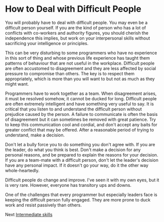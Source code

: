 # How to Deal with Difficult People
[//]: # (Version:1.0.0)
You will probably have to deal with difficult people. You may even be a difficult person yourself. If you are the kind of person who has a lot of conflicts with co-workers and authority figures, you should cherish the independence this implies, but work on your interpersonal skills without sacrificing your intelligence or principles.

This can be very disturbing to some programmers who have no experience in this sort of thing and whose previous life experience has taught them patterns of behaviour that are not useful in the workplace. Difficult people are often accustomed to disagreement and they are less affected by social pressure to compromise than others. The key is to respect them appropriately, which is more than you will want to but not as much as they might want.

Programmers have to work together as a team. When disagreement arises, it must be resolved somehow, it cannot be ducked for long. Difficult people are often extremely intelligent and have something very useful to say. It is critical that you listen to and understand the difficult person without prejudice caused by the person. A failure to communicate is often the basis of disagreement but it can sometimes be removed with great patience. Try to keep this communication cool and cordial, and don't accept any baits for greater conflict that may be offered. After a reasonable period of trying to understand, make a decision.

Don't let a bully force you to do something you don't agree with. If you are the leader, do what you think is best. Don't make a decision for any personal reasons, and be prepared to explain the reasons for your decision. If you are a team-mate with a difficult person, don't let the leader's decision have any personal impact. If it doesn't go your way, do it the other way whole-heartedly.

Difficult people do change and improve. I've seen it with my own eyes, but it is very rare. However, everyone has transitory ups and downs.

One of the challenges that every programmer but especially leaders face is keeping the difficult person fully engaged. They are more prone to duck work and resist passively than others.

Next [Intermediate skills](../../2-Intermediate)
